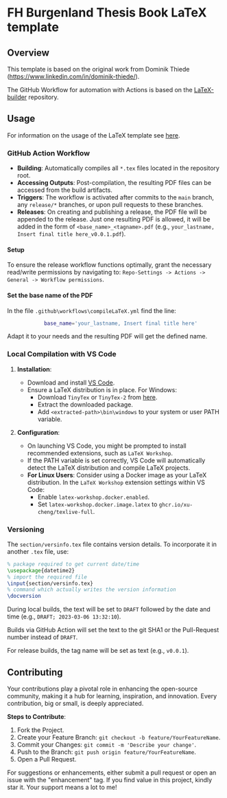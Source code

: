 # FH Burgenland Thesis Book LaTeX template

## Overview

This template is based on the original work from Dominik Thiede (https://www.linkedin.com/in/dominik-thiede/).

The GitHub Workflow for automation with Actions is based on the [LaTeX-builder](https://github.com/andygruber/LaTeX-builder) repository.

## Usage

For information on the usage of the LaTeX template see [here](USAGE.md).

### **GitHub Action Workflow**

- **Building**: Automatically compiles all `*.tex` files located in the repository root.
- **Accessing Outputs**: Post-compilation, the resulting PDF files can be accessed from the build artifacts.
- **Triggers**: The workflow is activated after commits to the `main` branch, any `release/*` branches, or upon pull requests to these branches.
- **Releases**: On creating and publishing a release, the PDF file will be appended to the release. Just one resulting PDF is allowed, it will be added in the form of `<base_name>_<tagname>.pdf` (e.g., `your_lastname, Insert final title here_v0.0.1.pdf`).

#### Setup
To ensure the release workflow functions optimally, grant the necessary read/write permissions by navigating to: `Repo-Settings -> Actions -> General -> Workflow permissions`.

#### Set the base name of the PDF

In the file `.github\workflows\compileLaTeX.yml` find the line:
```bash
            base_name='your_lastname, Insert final title here'
```
Adapt it to your needs and the resulting PDF will get the defined name.

### **Local Compilation with VS Code**

1. **Installation**:
   - Download and install [VS Code](https://code.visualstudio.com/download).
   - Ensure a LaTeX distribution is in place. For Windows:
     - Download `TinyTex` or `TinyTex-2` from [here](https://github.com/rstudio/tinytex-releases/).
     - Extract the downloaded package.
     - Add `<extracted-path>\bin\windows` to your system or user PATH variable.
   
2. **Configuration**:
   - On launching VS Code, you might be prompted to install recommended extensions, such as `LaTeX Workshop`.
   - If the PATH variable is set correctly, VS Code will automatically detect the LaTeX distribution and compile LaTeX projects.
   - **For Linux Users**: Consider using a Docker image as your LaTeX distribution. In the `LaTeX Workshop` extension settings within VS Code:
     - Enable `latex-workshop.docker.enabled`.
     - Set `latex-workshop.docker.image.latex` to `ghcr.io/xu-cheng/texlive-full`.

### **Versioning**

The `section/versinfo.tex` file contains version details. To incorporate it in another `.tex` file, use:
```latex
% package required to get current date/time
\usepackage{datetime2}
% import the required file
\input{section/versinfo.tex}
% command which actually writes the version information
\docversion
```
During local builds, the text will be set to `DRAFT` followed by the date and time (e.g., `DRAFT; 2023-03-06 13:32:10`).

Builds via GitHub Action will set the text to the git SHA1 or the Pull-Request number instead of `DRAFT`.

For release builds, the tag name will be set as text (e.g., `v0.0.1`).

## Contributing

Your contributions play a pivotal role in enhancing the open-source community, making it a hub for learning, inspiration, and innovation. Every contribution, big or small, is deeply appreciated.

**Steps to Contribute**:
1. Fork the Project.
2. Create your Feature Branch: `git checkout -b feature/YourFeatureName`.
3. Commit your Changes: `git commit -m 'Describe your change'`.
4. Push to the Branch: `git push origin feature/YourFeatureName`.
5. Open a Pull Request.

For suggestions or enhancements, either submit a pull request or open an issue with the "enhancement" tag. If you find value in this project, kindly star it. Your support means a lot to me!